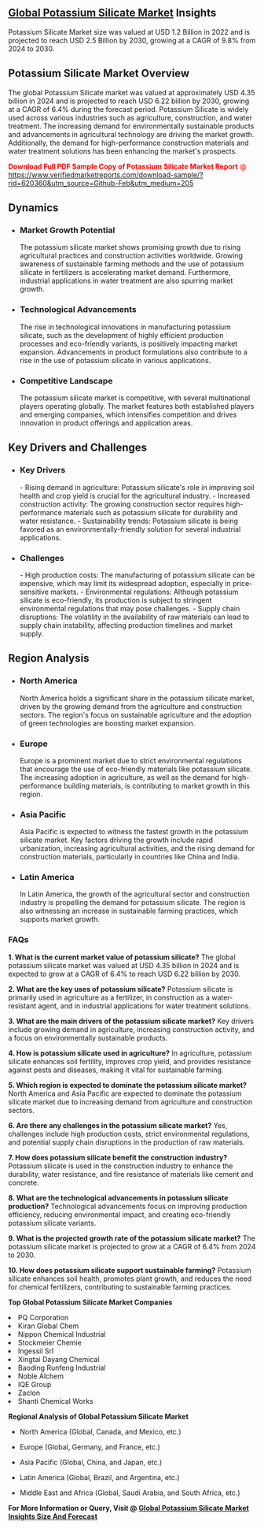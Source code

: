 <h2><a href="https://www.verifiedmarketreports.com/download-sample/?rid=620360&amp;utm_source=Github&amp;utm_medium=205" target="_blank">Global Potassium Silicate Market</a> Insights</h2><p>Potassium Silicate Market size was valued at USD 1.2 Billion in 2022 and is projected to reach USD 2.5 Billion by 2030, growing at a CAGR of 9.8% from 2024 to 2030.</p><p><h2>Potassium Silicate Market Overview</h2> <p>The global Potassium Silicate market was valued at approximately USD 4.35 billion in 2024 and is projected to reach USD 6.22 billion by 2030, growing at a CAGR of 6.4% during the forecast period. Potassium Silicate is widely used across various industries such as agriculture, construction, and water treatment. The increasing demand for environmentally sustainable products and advancements in agricultural technology are driving the market growth. Additionally, the demand for high-performance construction materials and water treatment solutions has been enhancing the market's prospects. <p><span class=""><span style="color: #ff0000;"><strong>Download Full PDF Sample Copy of Potassium Silicate Market Report</strong> @ </span><a href="https://www.verifiedmarketreports.com/download-sample/?rid=620360&amp;utm_source=Github-Feb&amp;utm_medium=205" target="_blank">https://www.verifiedmarketreports.com/download-sample/?rid=620360&amp;utm_source=Github-Feb&amp;utm_medium=205</a></span></p></p> <h2>Dynamics</h2> <ul> <li><h3>Market Growth Potential</h3> The potassium silicate market shows promising growth due to rising agricultural practices and construction activities worldwide. Growing awareness of sustainable farming methods and the use of potassium silicate in fertilizers is accelerating market demand. Furthermore, industrial applications in water treatment are also spurring market growth. </li> <li><h3>Technological Advancements</h3> The rise in technological innovations in manufacturing potassium silicate, such as the development of highly efficient production processes and eco-friendly variants, is positively impacting market expansion. Advancements in product formulations also contribute to a rise in the use of potassium silicate in various applications. </li> <li><h3>Competitive Landscape</h3> The potassium silicate market is competitive, with several multinational players operating globally. The market features both established players and emerging companies, which intensifies competition and drives innovation in product offerings and application areas. </li> </ul> <h2>Key Drivers and Challenges</h2> <ul> <li><h3>Key Drivers</h3> - Rising demand in agriculture: Potassium silicate's role in improving soil health and crop yield is crucial for the agricultural industry. - Increased construction activity: The growing construction sector requires high-performance materials such as potassium silicate for durability and water resistance. - Sustainability trends: Potassium silicate is being favored as an environmentally-friendly solution for several industrial applications. </li> <li><h3>Challenges</h3> - High production costs: The manufacturing of potassium silicate can be expensive, which may limit its widespread adoption, especially in price-sensitive markets. - Environmental regulations: Although potassium silicate is eco-friendly, its production is subject to stringent environmental regulations that may pose challenges. - Supply chain disruptions: The volatility in the availability of raw materials can lead to supply chain instability, affecting production timelines and market supply. </li> </ul> <h2>Region Analysis</h2> <ul> <li><h3>North America</h3> North America holds a significant share in the potassium silicate market, driven by the growing demand from the agriculture and construction sectors. The region's focus on sustainable agriculture and the adoption of green technologies are boosting market expansion. </li> <li><h3>Europe</h3> Europe is a prominent market due to strict environmental regulations that encourage the use of eco-friendly materials like potassium silicate. The increasing adoption in agriculture, as well as the demand for high-performance building materials, is contributing to market growth in this region. </li> <li><h3>Asia Pacific</h3> Asia Pacific is expected to witness the fastest growth in the potassium silicate market. Key factors driving the growth include rapid urbanization, increasing agricultural activities, and the rising demand for construction materials, particularly in countries like China and India. </li> <li><h3>Latin America</h3> In Latin America, the growth of the agricultural sector and construction industry is propelling the demand for potassium silicate. The region is also witnessing an increase in sustainable farming practices, which supports market growth. </li> </ul> <h3>FAQs</h3> <p><strong>1. What is the current market value of potassium silicate?</strong> The global potassium silicate market was valued at USD 4.35 billion in 2024 and is expected to grow at a CAGR of 6.4% to reach USD 6.22 billion by 2030.</p> <p><strong>2. What are the key uses of potassium silicate?</strong> Potassium silicate is primarily used in agriculture as a fertilizer, in construction as a water-resistant agent, and in industrial applications for water treatment solutions.</p> <p><strong>3. What are the main drivers of the potassium silicate market?</strong> Key drivers include growing demand in agriculture, increasing construction activity, and a focus on environmentally sustainable products.</p> <p><strong>4. How is potassium silicate used in agriculture?</strong> In agriculture, potassium silicate enhances soil fertility, improves crop yield, and provides resistance against pests and diseases, making it vital for sustainable farming.</p> <p><strong>5. Which region is expected to dominate the potassium silicate market?</strong> North America and Asia Pacific are expected to dominate the potassium silicate market due to increasing demand from agriculture and construction sectors.</p> <p><strong>6. Are there any challenges in the potassium silicate market?</strong> Yes, challenges include high production costs, strict environmental regulations, and potential supply chain disruptions in the production of raw materials.</p> <p><strong>7. How does potassium silicate benefit the construction industry?</strong> Potassium silicate is used in the construction industry to enhance the durability, water resistance, and fire resistance of materials like cement and concrete.</p> <p><strong>8. What are the technological advancements in potassium silicate production?</strong> Technological advancements focus on improving production efficiency, reducing environmental impact, and creating eco-friendly potassium silicate variants.</p> <p><strong>9. What is the projected growth rate of the potassium silicate market?</strong> The potassium silicate market is projected to grow at a CAGR of 6.4% from 2024 to 2030.</p> <p><strong>10. How does potassium silicate support sustainable farming?</strong> Potassium silicate enhances soil health, promotes plant growth, and reduces the need for chemical fertilizers, contributing to sustainable farming practices.</p> </p><p><strong>Top Global Potassium Silicate Market Companies</strong></p><div data-test-id=""><p><li>PQ Corporation</li><li> Kiran Global Chem</li><li> Nippon Chemical Industrial</li><li> Stockmeier Chemie</li><li> Ingessil Srl</li><li> Xingtai Dayang Chemical</li><li> Baoding Runfeng Industrial</li><li> Noble Alchem</li><li> IQE Group</li><li> Zaclon</li><li> Shanti Chemical Works</li></p><div><strong>Regional Analysis of&nbsp;Global Potassium Silicate Market</strong></div><ul><li dir="ltr"><p dir="ltr">North America&nbsp;(Global, Canada, and Mexico, etc.)</p></li><li dir="ltr"><p dir="ltr">Europe (Global, Germany, and France, etc.)</p></li><li dir="ltr"><p dir="ltr">Asia Pacific&nbsp;(Global, China, and Japan, etc.)</p></li><li dir="ltr"><p dir="ltr">Latin America&nbsp;(Global, Brazil, and Argentina, etc.)</p></li><li dir="ltr">Middle East and Africa&nbsp;(Global, Saudi Arabia, and South Africa, etc.)</li></ul><p><strong>For More Information or Query, Visit @&nbsp;</strong><strong><a href="https://www.verifiedmarketreports.com/product/potassium-silicate-market/?utm_source=Github&amp;utm_medium=205" target="_blank">Global Potassium Silicate Market Insights Size And Forecast</a></strong></p></div>
